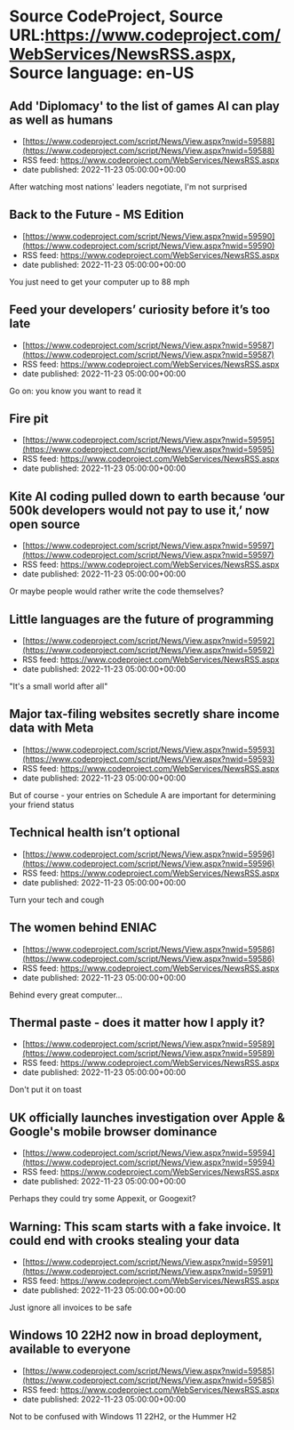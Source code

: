 # Source CodeProject, Source URL:https://www.codeproject.com/WebServices/NewsRSS.aspx, Source language: en-US

## Add 'Diplomacy' to the list of games AI can play as well as humans
 - [https://www.codeproject.com/script/News/View.aspx?nwid=59588](https://www.codeproject.com/script/News/View.aspx?nwid=59588)
 - RSS feed: https://www.codeproject.com/WebServices/NewsRSS.aspx
 - date published: 2022-11-23 05:00:00+00:00

After watching most nations' leaders negotiate, I'm not surprised

## Back to the Future - MS Edition
 - [https://www.codeproject.com/script/News/View.aspx?nwid=59590](https://www.codeproject.com/script/News/View.aspx?nwid=59590)
 - RSS feed: https://www.codeproject.com/WebServices/NewsRSS.aspx
 - date published: 2022-11-23 05:00:00+00:00

You just need to get your computer up to 88 mph

## Feed your developers’ curiosity before it’s too late
 - [https://www.codeproject.com/script/News/View.aspx?nwid=59587](https://www.codeproject.com/script/News/View.aspx?nwid=59587)
 - RSS feed: https://www.codeproject.com/WebServices/NewsRSS.aspx
 - date published: 2022-11-23 05:00:00+00:00

Go on: you know you want to read it

## Fire pit
 - [https://www.codeproject.com/script/News/View.aspx?nwid=59595](https://www.codeproject.com/script/News/View.aspx?nwid=59595)
 - RSS feed: https://www.codeproject.com/WebServices/NewsRSS.aspx
 - date published: 2022-11-23 05:00:00+00:00



## Kite AI coding pulled down to earth because ‘our 500k developers would not pay to use it,’ now open source
 - [https://www.codeproject.com/script/News/View.aspx?nwid=59597](https://www.codeproject.com/script/News/View.aspx?nwid=59597)
 - RSS feed: https://www.codeproject.com/WebServices/NewsRSS.aspx
 - date published: 2022-11-23 05:00:00+00:00

Or maybe people would rather write the code themselves?

## Little languages are the future of programming
 - [https://www.codeproject.com/script/News/View.aspx?nwid=59592](https://www.codeproject.com/script/News/View.aspx?nwid=59592)
 - RSS feed: https://www.codeproject.com/WebServices/NewsRSS.aspx
 - date published: 2022-11-23 05:00:00+00:00

"It's a small world after all"

## Major tax-filing websites secretly share income data with Meta
 - [https://www.codeproject.com/script/News/View.aspx?nwid=59593](https://www.codeproject.com/script/News/View.aspx?nwid=59593)
 - RSS feed: https://www.codeproject.com/WebServices/NewsRSS.aspx
 - date published: 2022-11-23 05:00:00+00:00

But of course - your entries on Schedule A are important for determining your friend status

## Technical health isn’t optional
 - [https://www.codeproject.com/script/News/View.aspx?nwid=59596](https://www.codeproject.com/script/News/View.aspx?nwid=59596)
 - RSS feed: https://www.codeproject.com/WebServices/NewsRSS.aspx
 - date published: 2022-11-23 05:00:00+00:00

Turn your tech and cough

## The women behind ENIAC
 - [https://www.codeproject.com/script/News/View.aspx?nwid=59586](https://www.codeproject.com/script/News/View.aspx?nwid=59586)
 - RSS feed: https://www.codeproject.com/WebServices/NewsRSS.aspx
 - date published: 2022-11-23 05:00:00+00:00

Behind every great computer...

## Thermal paste - does it matter how I apply it?
 - [https://www.codeproject.com/script/News/View.aspx?nwid=59589](https://www.codeproject.com/script/News/View.aspx?nwid=59589)
 - RSS feed: https://www.codeproject.com/WebServices/NewsRSS.aspx
 - date published: 2022-11-23 05:00:00+00:00

Don't put it on toast

## UK officially launches investigation over Apple & Google's mobile browser dominance
 - [https://www.codeproject.com/script/News/View.aspx?nwid=59594](https://www.codeproject.com/script/News/View.aspx?nwid=59594)
 - RSS feed: https://www.codeproject.com/WebServices/NewsRSS.aspx
 - date published: 2022-11-23 05:00:00+00:00

Perhaps they could try some Appexit, or Googexit?

## Warning: This scam starts with a fake invoice. It could end with crooks stealing your data
 - [https://www.codeproject.com/script/News/View.aspx?nwid=59591](https://www.codeproject.com/script/News/View.aspx?nwid=59591)
 - RSS feed: https://www.codeproject.com/WebServices/NewsRSS.aspx
 - date published: 2022-11-23 05:00:00+00:00

Just ignore all invoices to be safe

## Windows 10 22H2 now in broad deployment, available to everyone
 - [https://www.codeproject.com/script/News/View.aspx?nwid=59585](https://www.codeproject.com/script/News/View.aspx?nwid=59585)
 - RSS feed: https://www.codeproject.com/WebServices/NewsRSS.aspx
 - date published: 2022-11-23 05:00:00+00:00

Not to be confused with Windows 11 22H2, or the Hummer H2
